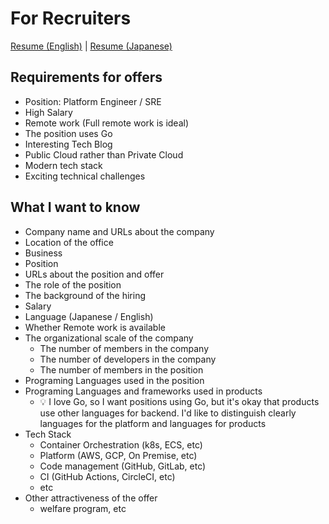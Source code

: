 # For Recruiters

[Resume (English)](https://github.com/suzuki-shunsuke/resume/blob/main/resume.md) | [Resume (Japanese)](https://github.com/suzuki-shunsuke/resume/blob/main/resume-ja.md)

## Requirements for offers

- Position: Platform Engineer / SRE
- High Salary
- Remote work (Full remote work is ideal)
- The position uses Go
- Interesting Tech Blog
- Public Cloud rather than Private Cloud
- Modern tech stack
- Exciting technical challenges

## What I want to know

- Company name and URLs about the company
- Location of the office
- Business
- Position
- URLs about the position and offer
- The role of the position
- The background of the hiring
- Salary
- Language (Japanese / English)
- Whether Remote work is available
- The organizational scale of the company
  - The number of members in the company
  - The number of developers in the company
  - The number of members in the position
- Programing Languages used in the position
- Programing Languages and frameworks used in products
  - :bulb: I love Go, so I want positions using Go, but it's okay that products use other languages for backend. I'd like to distinguish clearly languages for the platform and languages for products
- Tech Stack
  - Container Orchestration (k8s, ECS, etc)
  - Platform (AWS, GCP, On Premise, etc)
  - Code management (GitHub, GitLab, etc)
  - CI (GitHub Actions, CircleCI, etc)
  - etc
- Other attractiveness of the offer
  - welfare program, etc

